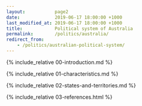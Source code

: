 ```yaml
---
layout:           page2
date:             2019-06-17 18:00:00 +1000
last_modified_at: 2019-06-17 18:00:00 +1000
title:            Political system of Australia
permalink:        /politics/australia/
redirect_from:
    - /politics/australian-political-system/
---
```


{% include_relative 00-introduction.md %}

{% include_relative 01-characteristics.md %}

{% include_relative 02-states-and-territories.md %}

{% include_relative 03-references.html %}
